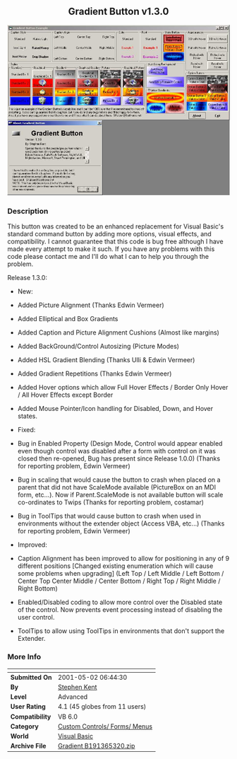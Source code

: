 ﻿<div align="center">

## Gradient Button v1\.3\.0

<img src="PIC20015162137184.jpg">
</div>

### Description

This button was created to be an enhanced replacement for Visual Basic's standard command button by adding more options, visual effects, and compatibility. I cannot guarantee that this code is bug free although I have made every attempt to make it such. If you have any problems with this code please contact me and I'll do what I can to help you through the problem.

Release 1.3.0:

+ New:

- Added Picture Alignment (Thanks Edwin Vermeer)

- Added Elliptical and Box Gradients

- Added Caption and Picture Alignment Cushions (Almost like margins)

- Added BackGround/Control Autosizing (Picture Modes)

- Added HSL Gradient Blending (Thanks Ulli & Edwin Vermeer)

- Added Gradient Repetitions (Thanks Edwin Vermeer)

- Added Hover options which allow Full Hover Effects / Border Only Hover / All Hover Effects except Border

- Added Mouse Pointer/Icon handling for Disabled, Down, and Hover states.

+ Fixed:

- Bug in Enabled Property (Design Mode, Control would appear enabled even though control was disabled after a form with control on it was closed then re-opened, Bug has present since Release 1.0.0) (Thanks for reporting problem, Edwin Vermeer)

- Bug in scaling that would cause the button to crash when placed on a parent that did not have ScaleMode available (PictureBox on an MDI form, etc...). Now if Parent.ScaleMode is not available button will scale co-ordinates to Twips (Thanks for reporting problem, costamar)

- Bug in ToolTips that would cause button to crash when used in environments without the extender object (Access VBA, etc...) (Thanks for reporting problem, Edwin Vermeer)

+ Improved:

- Caption Alignment has been improved to allow for positioning in any of 9 different positions [Changed existing enumeration which will cause some problems when upgrading] (Left Top / Left Middle / Left Bottom / Center Top Center Middle / Center Bottom / Right Top / Right Middle / Right Bottom)

- Enabled/Disabled coding to allow more control over the Disabled state of the control. Now prevents event processing instead of disabling the user control.

- ToolTips to allow using ToolTips in environments that don't support the Extender.
 
### More Info
 


<span>             |<span>
---                |---
**Submitted On**   |2001-05-02 06:44:30
**By**             |[Stephen Kent](https://github.com/Planet-Source-Code/PSCIndex/blob/master/ByAuthor/stephen-kent.md)
**Level**          |Advanced
**User Rating**    |4.1 (45 globes from 11 users)
**Compatibility**  |VB 6\.0
**Category**       |[Custom Controls/ Forms/  Menus](https://github.com/Planet-Source-Code/PSCIndex/blob/master/ByCategory/custom-controls-forms-menus__1-4.md)
**World**          |[Visual Basic](https://github.com/Planet-Source-Code/PSCIndex/blob/master/ByWorld/visual-basic.md)
**Archive File**   |[Gradient B191365320\.zip](https://github.com/Planet-Source-Code/stephen-kent-gradient-button-v1-3-0__1-22839/archive/master.zip)








